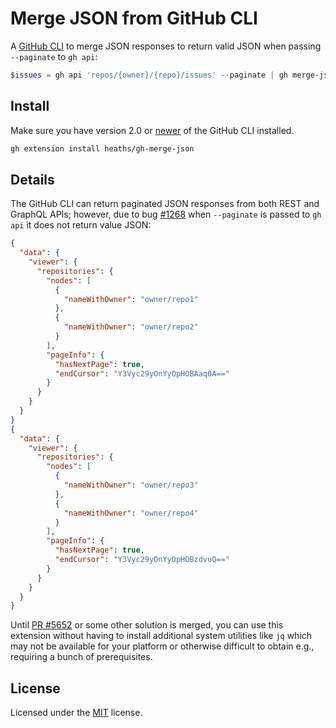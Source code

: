 # Merge JSON from GitHub CLI

A [GitHub CLI](https://github.com/cli/cli) to merge JSON responses to return valid JSON when passing `--paginate` to `gh api`:

```powershell
$issues = gh api 'repos/{owner}/{repo}/issues' --paginate | gh merge-json | ConvertFrom-Json
```

## Install

Make sure you have version 2.0 or [newer](https://github.com/cli/cli/releases/latest) of the GitHub CLI installed.

```bash
gh extension install heaths/gh-merge-json
```

## Details

The GitHub CLI can return paginated JSON responses from both REST and GraphQL APIs;
however, due to bug [#1268](https://github.com/cli/cli/issues/1268) when `--paginate` is passed to `gh api` it does not
return value JSON:

```json
{
  "data": {
    "viewer": {
      "repositories": {
        "nodes": [
          {
            "nameWithOwner": "owner/repo1"
          },
          {
            "nameWithOwner": "owner/repo2"
          }
        ],
        "pageInfo": {
          "hasNextPage": true,
          "endCursor": "Y3Vyc29yOnYyOpHOBAaq0A=="
        }
      }
    }
  }
}
{
  "data": {
    "viewer": {
      "repositories": {
        "nodes": [
          {
            "nameWithOwner": "owner/repo3"
          },
          {
            "nameWithOwner": "owner/repo4"
          }
        ],
        "pageInfo": {
          "hasNextPage": true,
          "endCursor": "Y3Vyc29yOnYyOpHOBzdvuQ=="
        }
      }
    }
  }
}
```

Until [PR #5652](https://github.com/cli/cli/pull/5652) or some other solution is merged, you can use this extension
without having to install additional system utilities like `jq` which may not be available for your platform or
otherwise difficult to obtain e.g., requiring a bunch of prerequisites.

## License

Licensed under the [MIT](LICENSE.txt) license.
